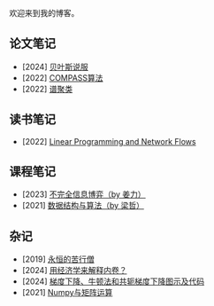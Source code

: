 欢迎来到我的博客。

## 论文笔记

- [2024] [贝叶斯说服](docs/bayes_persuasion/bayes_persuasion.md)
- [2022] [COMPASS算法](docs/COMPASS/DOvS_locally_convergent_algorithms.md)
- [2022] [谱聚类](docs/complex_network_clustering/complex_network_clustering.md)

## 读书笔记

- [2022] [Linear Programming and Network Flows](docs/lp_bazaraa/)

## 课程笔记

- [2023] [不完全信息博弈（by 姜力）](https://yuzhenfeng2002.github.io/blogs/docs/game_theory_lgt6006/PolyU_LGT6006.pdf)
- [2021] [数据结构与算法（by 梁哲）](docs/algorithm_TJ/)

## 杂记

- [2019] [永恒的苦行僧](docs/eternal_ascetic/eternal_ascetic.md)
- [2024] [用经济学来解释内卷？](docs/involution_economics/involution_economics.md)
- [2024] [梯度下降、牛顿法和共轭梯度下降图示及代码](docs/GD_NT_CD_graphically/GD_NT_CD_graphically.md)
- [2021] [Numpy与矩阵运算](docs/numpy_matrix_operaions/numpy_matrix_operaions.md)